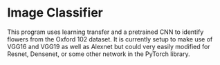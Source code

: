 # Image Classifier
This program uses learning transfer and a pretrained CNN to identify flowers from the Oxford 102 dataset. It is currently setup to make use of VGG16 and VGG19 as well as Alexnet but could very easily modified for Resnet, Densenet, or some other network in the PyTorch library.
